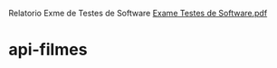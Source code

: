 Relatorio Exme de Testes de Software 
[Exame Testes de Software.pdf](https://github.com/marcos188/api-filmes/files/6701789/Exame.Testes.de.Software.pdf)
# api-filmes
